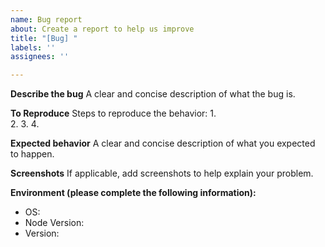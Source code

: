 ```yaml
---
name: Bug report
about: Create a report to help us improve
title: "[Bug] "
labels: ''
assignees: ''

---
```


**Describe the bug**
A clear and concise description of what the bug is.

**To Reproduce**
Steps to reproduce the behavior:
1.  
2. 
3.
4. 

**Expected behavior**
A clear and concise description of what you expected to happen.

**Screenshots**
If applicable, add screenshots to help explain your problem.

**Environment (please complete the following information):**
 - OS: 
 - Node Version: 
 - Version:
